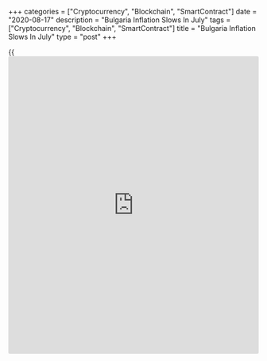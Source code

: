 +++
categories = ["Cryptocurrency", "Blockchain", "SmartContract"]
date = "2020-08-17"
description = "Bulgaria Inflation Slows In July"
tags = ["Cryptocurrency", "Blockchain", "SmartContract"]
title = "Bulgaria Inflation Slows In July"
type = "post"
+++

{{<iframe id="large-banner" src="https://www.bounty.group/#slide=22.0" width="100%" height="600" scrolling="no" style="border: 0px solid rgb(216, 221, 230); border-radius: 3px;">}}

Bulgaria's consumer price inflation eased in July after accelerating in
the previous month, figures from the National Statistical Institute
showed on Monday.

The consumer price index rose 1.2 year-on-year in July, after a 1.6
percent increase in June.

Prices of food and non-alcoholic beverages grew 5.5 percent annually in
July and those of restaurants and hotels gained 4.0 percent.

Meanwhile, prices for transportation, and clothing and footwear declined
11.5 percent and 1.2 percent, respectively.

On a monthly basis, consumer prices rose 0.5 percent in July, reversing
a 0.4 percent fall in the previous month.

The EU measure of harmonized index of consumer prices, or HICP, rose 4.0
percent yearly in July and increased 0.8 percent from the previous
month.

For comments and feedback [contact](https://www.playgroundfx.com/contact/): editorial@rtt[news](https://www.letsplayfx.com/blog/forex-news-website/).com

[Economic News][1]

 **What parts of the world are seeing the best (and worst) economic
performances lately? Click[here][2] to check out our [Econ Scorecard][2]
and find out! See up-to-the-moment [ranking](https://www.playgroundfx.com/blog/crypto-exchange-ranking/)s for the best and worst
performers in [GDP][3], [unemployment rate][4], [inflation][5] and much
more.**

   1. www.rtt[news](https://www.letsplayfx.com/blog/forex-news-website/).com/Content/EconomicNews.aspx
   2. www.rtt[news](https://www.letsplayfx.com/blog/forex-news-website/).com/economic-scorecard/world-rank/unemployment-rate/highest-performance.aspx
   3. www.rtt[news](https://www.letsplayfx.com/blog/forex-news-website/).com/economic-scorecard/world-rank/GDP/highest-performance.aspx
   4. www.rtt[news](https://www.letsplayfx.com/blog/forex-news-website/).com/economic-scorecard/world-rank/unemployment-rate/lowest-performance.aspx
   5. www.rtt[news](https://www.letsplayfx.com/blog/forex-news-website/).com/economic-scorecard/world-rank/CPI/highest-performance.aspx